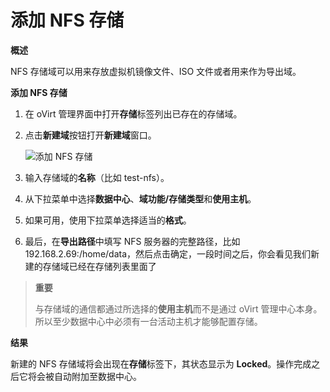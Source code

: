 # 添加 NFS 存储

**概述**

NFS 存储域可以用来存放虚拟机镜像文件、ISO 文件或者用来作为导出域。

**添加 NFS 存储**

1. 在 oVirt 管理界面中打开**存储**标签列出已存在的存储域。

2. 点击**新建域**按钮打开**新建域**窗口。

   ![添加 NFS 存储](images/storage-add-nfs.png)

3. 输入存储域的**名称**（比如 test-nfs）。

4. 从下拉菜单中选择**数据中心**、**域功能/存储类型**和**使用主机**。

5. 如果可用，使用下拉菜单选择适当的**格式**。

6. 最后，在**导出路径**中填写 NFS 服务器的完整路径，比如
192.168.2.69:/home/data，然后点击确定，一段时间之后，你会看见我们新建的存储域已经在存储列表里面了

> **重要**
>
> 与存储域的通信都通过所选择的**使用主机**而不是通过 oVirt
> 管理中心本身。所以至少数据中心中必须有一台活动主机才能够配置存储。

**结果**

新建的 NFS 存储域将会出现在**存储**标签下，其状态显示为
**Locked**。操作完成之后它将会被自动附加至数据中心。

